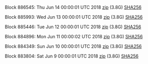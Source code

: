 Block 886545: Thu Jun 14 00:00:01 UTC 2018 [zip](https://dash-bootstrap.ams3.digitaloceanspaces.com/mainnet/2018-06-14/bootstrap.dat.zip) (3.8G) [SHA256](https://dash-bootstrap.ams3.digitaloceanspaces.com/mainnet/2018-06-14/sha256.txt)

Block 885993: Wed Jun 13 00:00:01 UTC 2018 [zip](https://dash-bootstrap.ams3.digitaloceanspaces.com/mainnet/2018-06-13/bootstrap.dat.zip) (3.8G) [SHA256](https://dash-bootstrap.ams3.digitaloceanspaces.com/mainnet/2018-06-13/sha256.txt)

Block 885446: Tue Jun 12 00:00:01 UTC 2018 [zip](https://dash-bootstrap.ams3.digitaloceanspaces.com/mainnet/2018-06-12/bootstrap.dat.zip) (3.8G) [SHA256](https://dash-bootstrap.ams3.digitaloceanspaces.com/mainnet/2018-06-12/sha256.txt)

Block 884896: Mon Jun 11 00:00:02 UTC 2018 [zip](https://dash-bootstrap.ams3.digitaloceanspaces.com/mainnet/2018-06-11/bootstrap.dat.zip) (3.8G) [SHA256](https://dash-bootstrap.ams3.digitaloceanspaces.com/mainnet/2018-06-11/sha256.txt)

Block 884349: Sun Jun 10 00:00:01 UTC 2018 [zip](https://dash-bootstrap.ams3.digitaloceanspaces.com/mainnet/2018-06-10/bootstrap.dat.zip) (3.8G) [SHA256](https://dash-bootstrap.ams3.digitaloceanspaces.com/mainnet/2018-06-10/sha256.txt)

Block 883804: Sat Jun  9 00:00:01 UTC 2018 [zip](https://dash-bootstrap.ams3.digitaloceanspaces.com/mainnet/2018-06-09/bootstrap.dat.zip) (3.8G) [SHA256](https://dash-bootstrap.ams3.digitaloceanspaces.com/mainnet/2018-06-09/sha256.txt)
